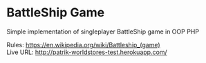 # BattleShip Game
Simple implementation of singleplayer BattleShip game in OOP PHP

Rules: https://en.wikipedia.org/wiki/Battleship_(game)  
Live URL: http://patrik-worldstores-test.herokuapp.com/
